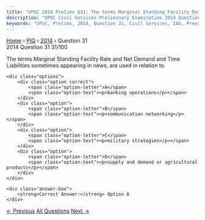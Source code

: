 ```yaml
---
title: "UPSC 2014 Prelims Q31: The terms Marginal Standing Facility Rate and Net Demand and..."
description: "UPSC Civil Services Preliminary Examination 2014 Question 31 with options and answer"
keywords: "UPSC, Prelims, 2014, Question 31, Civil Services, IAS, Previous Year Questions"
---
```


<nav class="breadcrumb">
    <a href="../../">Home</a>
    <span>›</span>
    <a href="../">PIQ</a>
    <span>›</span>
    <a href="./">2014</a>
    <span>›</span>
    <span>Question 31</span>
</nav>

<div class="question-header">
    <div class="question-meta">
        <span class="year-badge">2014</span>
        <span class="question-number">Question 31</span>
        <span class="progress">31/100</span>
    </div>
    <div class="progress-bar">
        <div class="progress-fill" style="width: 31.0%"></div>
    </div>
</div>

<div class="question-content">
    <div class="question-text">
        <p>The terms Marginal Standing Facility Rate and Net Demand and Time Liabilities sometimes appearing in news, are used in relation to</p>
    </div>
    
    <div class="options">
        <div class="option correct">
            <span class="option-letter">A</span>
            <span class="option-text"><p>banking operations</p></span>
        </div>
        <div class="option">
            <span class="option-letter">B</span>
            <span class="option-text"><p>communication networking</p></span>
        </div>
        <div class="option">
            <span class="option-letter">C</span>
            <span class="option-text"><p>military strategies</p></span>
        </div>
        <div class="option">
            <span class="option-letter">D</span>
            <span class="option-text"><p>supply and demand or agricultural products</p></span>
        </div>
    </div>

    <div class="answer-box">
        <strong>Correct Answer:</strong> Option A
    </div>
</div>

<div class="question-nav">
    <a href="../q030-with-reference-to-balance-of-payments-which-of-the/" class="nav-btn prev">← Previous</a>
    <a href="../" class="nav-btn center">All Questions</a>
    <a href="../q032-what-isare-the-facilityfacilities-the-beneficiarie/" class="nav-btn next">Next →</a>
</div>
